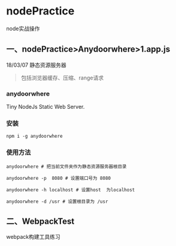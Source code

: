 # nodePractice
node实战操作

## 一、nodePractice>Anydoorwhere>1.app.js
18/03/07
静态资源服务器
> 包括浏览器缓存、压缩、range请求

### anydoorwhere
Tiny NodeJs Static Web Server.

### 安装

```
npm i -g anydoorwhere
```
### 使用方法

```
anydoorwhere # 把当前文件夹作为静态资源服务器根目录

anydoorwhere -p  8080 # 设置端口号为 8080

anydoorwhere -h localhost # 设置host  为localhost 

anydoorwhere -d /usr # 设置根目录为 /usr

```
## 二、WebpackTest
webpack构建工具练习





